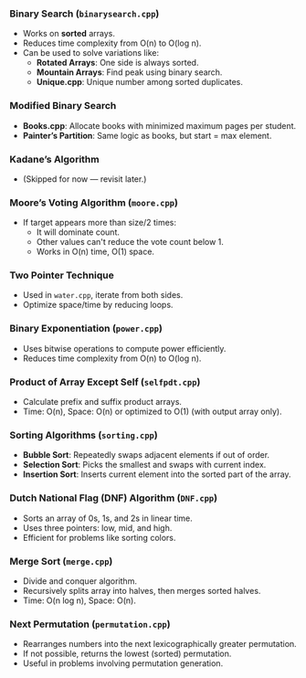### Binary Search (`binarysearch.cpp`)
- Works on **sorted** arrays.
- Reduces time complexity from O(n) to O(log n).
- Can be used to solve variations like:
  - **Rotated Arrays**: One side is always sorted.
  - **Mountain Arrays**: Find peak using binary search.
  - **Unique.cpp**: Unique number among sorted duplicates.

### Modified Binary Search
- **Books.cpp**: Allocate books with minimized maximum pages per student.
- **Painter’s Partition**: Same logic as books, but start = max element.

### Kadane’s Algorithm
- (Skipped for now — revisit later.)

### Moore’s Voting Algorithm (`moore.cpp`)
- If target appears more than size/2 times:
  - It will dominate count.
  - Other values can't reduce the vote count below 1.
  - Works in O(n) time, O(1) space.

### Two Pointer Technique
- Used in `water.cpp`, iterate from both sides.
- Optimize space/time by reducing loops.

### Binary Exponentiation (`power.cpp`)
- Uses bitwise operations to compute power efficiently.
- Reduces time complexity from O(n) to O(log n).

### Product of Array Except Self (`selfpdt.cpp`)
- Calculate prefix and suffix product arrays.
- Time: O(n), Space: O(n) or optimized to O(1) (with output array only).

### Sorting Algorithms (`sorting.cpp`)
- **Bubble Sort**: Repeatedly swaps adjacent elements if out of order.
- **Selection Sort**: Picks the smallest and swaps with current index.
- **Insertion Sort**: Inserts current element into the sorted part of the array.

### Dutch National Flag (DNF) Algorithm (`DNF.cpp`)
- Sorts an array of 0s, 1s, and 2s in linear time.
- Uses three pointers: low, mid, and high.
- Efficient for problems like sorting colors.

### Merge Sort (`merge.cpp`)
- Divide and conquer algorithm.
- Recursively splits array into halves, then merges sorted halves.
- Time: O(n log n), Space: O(n).

### Next Permutation (`permutation.cpp`)
- Rearranges numbers into the next lexicographically greater permutation.
- If not possible, returns the lowest (sorted) permutation.
- Useful in problems involving permutation generation.